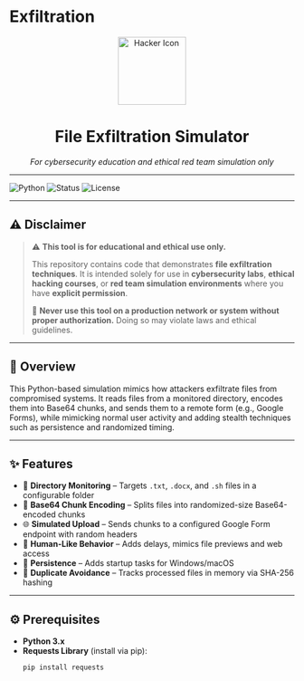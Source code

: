 # Exfiltration

<p align="center">
  <img src="https://img.icons8.com/clouds/500/anonymous-mask.png" height="120" alt="Hacker Icon"/>
  <h1 align="center">File Exfiltration Simulator</h1>
  <p align="center"><em>For cybersecurity education and ethical red team simulation only</em></p>
</p>

---

![Python](https://img.shields.io/badge/Python-3.x-blue?style=flat&logo=python)
![Status](https://img.shields.io/badge/Status-Educational-green?style=flat-square)
![License](https://img.shields.io/badge/Use-Ethical%20Use%20Only-critical?style=flat-square&logo=gnu)

---

## ⚠️ Disclaimer

> ⚠️ **This tool is for educational and ethical use only.**
>
> This repository contains code that demonstrates **file exfiltration techniques**. It is intended solely for use in **cybersecurity labs**, **ethical hacking courses**, or **red team simulation environments** where you have **explicit permission**.
>
> 🚫 **Never use this tool on a production network or system without proper authorization.** Doing so may violate laws and ethical guidelines.

---

## 📌 Overview

This Python-based simulation mimics how attackers exfiltrate files from compromised systems. It reads files from a monitored directory, encodes them into Base64 chunks, and sends them to a remote form (e.g., Google Forms), while mimicking normal user activity and adding stealth techniques such as persistence and randomized timing.

---

## ✨ Features

- 📁 **Directory Monitoring** – Targets `.txt`, `.docx`, and `.sh` files in a configurable folder
- 🔐 **Base64 Chunk Encoding** – Splits files into randomized-size Base64-encoded chunks
- 🌐 **Simulated Upload** – Sends chunks to a configured Google Form endpoint with random headers
- 👤 **Human-Like Behavior** – Adds delays, mimics file previews and web access
- 💾 **Persistence** – Adds startup tasks for Windows/macOS
- 🧠 **Duplicate Avoidance** – Tracks processed files in memory via SHA-256 hashing

---

## ⚙️ Prerequisites

- **Python 3.x**
- **Requests Library** (install via pip):
  ```bash
  pip install requests

